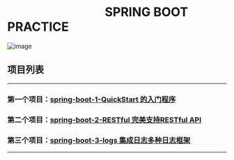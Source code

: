 # &emsp;&emsp;&emsp;&emsp;&emsp;&emsp;&emsp;&emsp;SPRING BOOT PRACTICE
![image](https://github.com/timebusker/spring-boot/raw/master/static/spring-boot.png?raw=true)

## 项目列表
----
### 第一个项目：[spring-boot-1-QuickStart 的入门程序](https://github.com/timebusker/spring-boot/tree/master/spring-boot-1-QuickStart/)

### 第二个项目：[spring-boot-2-RESTful 完美支持RESTful API](https://github.com/timebusker/spring-boot/tree/master/spring-boot-2-RESTful/)

### 第三个项目：[spring-boot-3-logs 集成日志多种日志框架](https://github.com/timebusker/spring-boot/tree/master/spring-boot-3-logs/)

----
